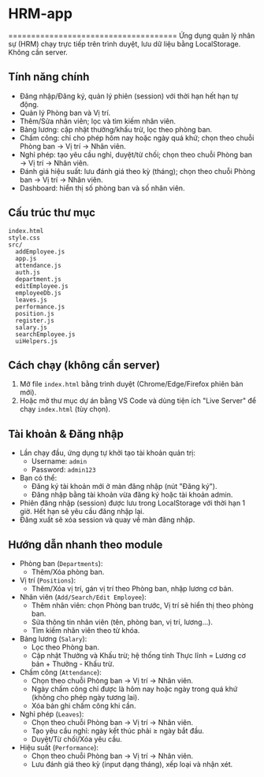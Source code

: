 # HRM-app
=====================================
Ứng dụng quản lý nhân sự (HRM) chạy trực tiếp trên trình duyệt, lưu dữ liệu bằng LocalStorage. Không cần server.

## Tính năng chính
- Đăng nhập/Đăng ký, quản lý phiên (session) với thời hạn hết hạn tự động.
- Quản lý Phòng ban và Vị trí.
- Thêm/Sửa nhân viên; lọc và tìm kiếm nhân viên.
- Bảng lương: cập nhật thưởng/khấu trừ, lọc theo phòng ban.
- Chấm công: chỉ cho phép hôm nay hoặc ngày quá khứ; chọn theo chuỗi Phòng ban → Vị trí → Nhân viên.
- Nghỉ phép: tạo yêu cầu nghỉ, duyệt/từ chối; chọn theo chuỗi Phòng ban → Vị trí → Nhân viên.
- Đánh giá hiệu suất: lưu đánh giá theo kỳ (tháng); chọn theo chuỗi Phòng ban → Vị trí → Nhân viên.
- Dashboard: hiển thị số phòng ban và số nhân viên.

## Cấu trúc thư mục
```
index.html
style.css
src/
  addEmployee.js
  app.js
  attendance.js
  auth.js
  department.js
  editEmployee.js
  employeeDb.js
  leaves.js
  performance.js
  position.js
  register.js
  salary.js
  searchEmployee.js
  uiHelpers.js
```

## Cách chạy (không cần server)
1. Mở file `index.html` bằng trình duyệt (Chrome/Edge/Firefox phiên bản mới).
2. Hoặc mở thư mục dự án bằng VS Code và dùng tiện ích "Live Server" để chạy `index.html` (tùy chọn).

## Tài khoản & Đăng nhập
- Lần chạy đầu, ứng dụng tự khởi tạo tài khoản quản trị:
  - Username: `admin`
  - Password: `admin123`
- Bạn có thể:
  - Đăng ký tài khoản mới ở màn đăng nhập (nút "Đăng ký").
  - Đăng nhập bằng tài khoản vừa đăng ký hoặc tài khoản admin.
- Phiên đăng nhập (session) được lưu trong LocalStorage với thời hạn 1 giờ. Hết hạn sẽ yêu cầu đăng nhập lại.
- Đăng xuất sẽ xóa session và quay về màn đăng nhập.

## Hướng dẫn nhanh theo module
- Phòng ban (`Departments`):
  - Thêm/Xóa phòng ban.
- Vị trí (`Positions`):
  - Thêm/Xóa vị trí, gán vị trí theo Phòng ban, nhập lương cơ bản.
- Nhân viên (`Add/Search/Edit Employee`):
  - Thêm nhân viên: chọn Phòng ban trước, Vị trí sẽ hiển thị theo phòng ban.
  - Sửa thông tin nhân viên (tên, phòng ban, vị trí, lương...).
  - Tìm kiếm nhân viên theo từ khóa.
- Bảng lương (`Salary`):
  - Lọc theo Phòng ban.
  - Cập nhật Thưởng và Khấu trừ; hệ thống tính Thực lĩnh = Lương cơ bản + Thưởng - Khấu trừ.
- Chấm công (`Attendance`):
  - Chọn theo chuỗi Phòng ban → Vị trí → Nhân viên.
  - Ngày chấm công chỉ được là hôm nay hoặc ngày trong quá khứ (không cho phép ngày tương lai).
  - Xóa bản ghi chấm công khi cần.
- Nghỉ phép (`Leaves`):
  - Chọn theo chuỗi Phòng ban → Vị trí → Nhân viên.
  - Tạo yêu cầu nghỉ: ngày kết thúc phải ≥ ngày bắt đầu.
  - Duyệt/Từ chối/Xóa yêu cầu.
- Hiệu suất (`Performance`):
  - Chọn theo chuỗi Phòng ban → Vị trí → Nhân viên.
  - Lưu đánh giá theo kỳ (input dạng tháng), xếp loại và nhận xét.